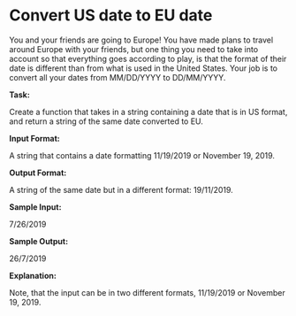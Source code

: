 
# Convert US date to EU date

You and your friends are going to Europe! You have made plans to travel around Europe with your friends, but one thing you need to take into account so that everything goes according to play, is that the format of their date is different than from what is used in the United States. Your job is to convert all your dates from MM/DD/YYYY to DD/MM/YYYY. 

**Task:**

Create a function that takes in a string containing a date that is in US format, and return a string of the same date converted to EU. 

**Input Format:**

A string that contains a date formatting 11/19/2019 or November 19, 2019. 

**Output Format:**

A string of the same date but in a different format: 19/11/2019. 

**Sample Input:**

7/26/2019 

**Sample Output:**

26/7/2019

**Explanation:**

Note, that the input can be in two different formats, 11/19/2019 or November 19, 2019.